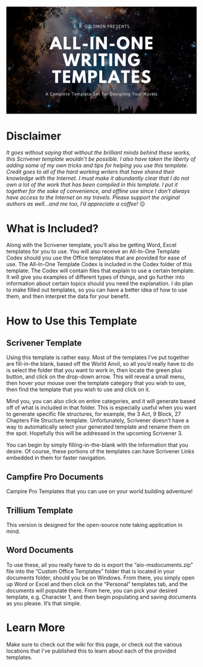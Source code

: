 ![All-In-One Writing Template](https://github.com/rrsolomon/All-In-One-Template/blob/main/Photos/All%20In%20One%20Templates.png)

# Disclaimer
_It goes without saying that without the brilliant minds behind these works, this Scrivener template wouldn’t be possible. I also have taken the liberty of adding some of my own tricks and tips for helping you use this template. Credit goes to all of the hard working writers that have shared their knowledge with the Internet. I must make it abundantly clear that I do not own a lot of the work that has been compiled in this template. I put it together for the sake of convenience, and offline use since I don’t always have access to the Internet on my travels. Please support the original authors as well…and me too, I’d appreciate a coffee!_ 😉

# What is Included?
Along with the Scrivener template, you’ll also be getting Word, Excel templates for you to use. You will also receive an All-In-One Template Codex should you use the Office templates that are provided for ease of use. The All-In-One Template Codex is included in the Codex folder of this template. The Codex will contain files that explain to use a certain template. It will give you examples of different types of things, and go further into information about certain topics should you need the explanation. I do plan to make filled out templates, so you can have a better idea of how to use them, and then interpret the data for your benefit.

# How to Use this Template
## Scrivener Template
Using this template is rather easy. Most of the templates I’ve put together are fill-in-the blank, based off the World Anvil, so all you’d really have to do is select the folder that you want to work in, then locate the green plus button, and click on the drop-down arrow. This will reveal a small menu, then hover your mouse over the template category that you wish to use, then find the template that you wish to use and click on it.

Mind you, you can also click on entire categories, and it will generate based off of what is included in that folder. This is especially useful when you want to generate specific file structures, for example, the 3 Act, 9 Block, 27 Chapters File Structure template. Unfortunately, Scrivener doesn’t have a way to automatically select your generated template and rename them on the spot. Hopefully this will be addressed in the upcoming Scrivener 3.

You can begin by simply filling-in-the-blank with the information that you desire. Of course, these portions of the templates can have Scrivener Links embedded in them for faster navigation.

## Campfire Pro Documents
Campire Pro Templates that you can use on your world building adventure! 

## Trillium Template
This version is designed for the open-source note taking application in mind.

## Word Documents
To use these, all you really have to do is export the “aio-msdocuments.zip” file into the “Custom Office Templates” folder that is located in your documents folder, should you be on Windows. From there, you simply open up Word or Excel and then click on the “Personal” templates tab, and the documents will populate there. From here, you can pick your desired template, e.g. Character 1, and then begin populating and saving documents as you please. It’s that simple.

# Learn More
Make sure to check out the wiki for this page, or check out the various locations that I've published this to learn about each of the provided templates.
